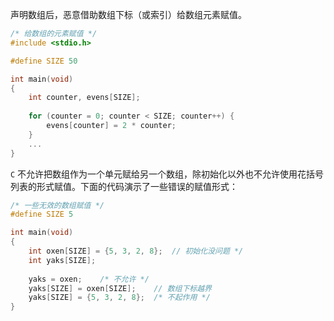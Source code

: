 声明数组后，恶意借助数组下标（或索引）给数组元素赋值。

```c
/* 给数组的元素赋值 */
#include <stdio.h>

#define SIZE 50

int main(void)
{
	int counter, evens[SIZE];
	
	for (counter = 0; counter < SIZE; counter++) {
		evens[counter] = 2 * counter;
	}
	...
}
```

`C` 不允许把数组作为一个单元赋给另一个数组，除初始化以外也不允许使用花括号列表的形式赋值。下面的代码演示了一些错误的赋值形式：

```c
/* 一些无效的数组赋值 */
#define SIZE 5

int main(void)
{
    int oxen[SIZE] = {5, 3, 2, 8};	// 初始化没问题 */
    int yaks[SIZE];
    
    yaks = oxen;	/* 不允许 */
    yaks[SIZE] = oxen[SIZE];	// 数组下标越界
    yaks[SIZE] = {5, 3, 2, 8};	/* 不起作用 */
}
```

